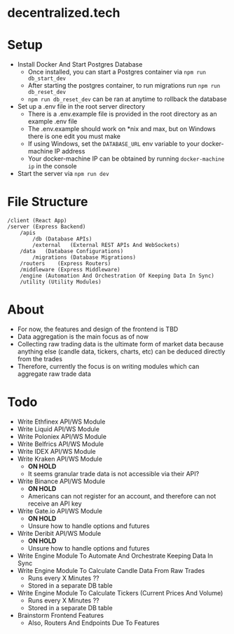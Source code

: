 # decentralized.tech

# Setup

- Install Docker And Start Postgres Database
    - Once installed, you can start a Postgres container via `npm run db_start_dev`
    - After starting the postgres container, to run migrations run `npm run db_reset_dev`
    - `npm run db_reset_dev` can be ran at anytime to rollback the database
- Set up a .env file in the root server directory
    - There is a .env.example file is provided in the root directory as an example .env file
    - The .env.example should work on *nix and max, but on Windows there is one edit you must make
    - If using Windows, set the `DATABASE_URL` env variable to your docker-machine IP address
    - Your docker-machine IP can be obtained by running `docker-machine ip` in the console
- Start the server via `npm run dev`

# File Structure
```
/client (React App)
/server (Express Backend)
    /apis
        /db (Database APIs)
        /external   (External REST APIs And WebSockets)
    /data   (Database Configurations)
        /migrations (Database Migrations)
    /routers    (Express Routers)
    /middleware (Express Middleware)
    /engine (Automation And Orchestration Of Keeping Data In Sync)
    /utility (Utility Modules)
```

# About
- For now, the features and design of the frontend is TBD
- Data aggregation is the main focus as of now
- Collecting raw trading data is the ultimate form of market data because anything else (candle data, tickers, charts, etc) can be deduced directly from the trades
- Therefore, currently the focus is on writing modules which can aggregate raw trade data

# Todo
- Write Ethfinex API/WS Module
- Write Liquid API/WS Module
- Write Poloniex API/WS Module
- Write Belfrics API/WS Module
- Write IDEX API/WS Module
- Write Kraken API/WS Module
    - **ON HOLD**
    - It seems granular trade data is not accessible via their API?
- Write Binance API/WS Module 
    - **ON HOLD**
    - Americans can not register for an account, and therefore can not receive an API key
- Write Gate.io API/WS Module
    - **ON HOLD**
    - Unsure how to handle options and futures
- Write Deribit API/WS Module
    - **ON HOLD**
    - Unsure how to handle options and futures 
- Write Engine Module To Automate And Orchestrate Keeping Data In Sync
- Write Engine Module To Calculate Candle Data From Raw Trades
    - Runs every X Minutes ??
    - Stored in a separate DB table
- Write Engine Module To Calculate Tickers (Current Prices And Volume)
    - Runs every X Minutes ??
    - Stored in a separate DB table
- Brainstorm Frontend Features
    - Also, Routers And Endpoints Due To Features